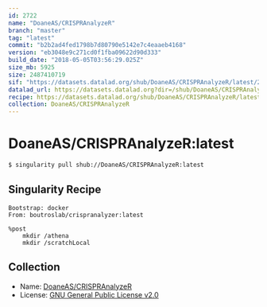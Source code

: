 ```yaml
---
id: 2722
name: "DoaneAS/CRISPRAnalyzeR"
branch: "master"
tag: "latest"
commit: "b2b2ad4fed1798b7d80790e5142e7c4eaaeb4168"
version: "eb3048e9c271cd0f1fba09622d90d333"
build_date: "2018-05-05T03:56:29.025Z"
size_mb: 5925
size: 2487410719
sif: "https://datasets.datalad.org/shub/DoaneAS/CRISPRAnalyzeR/latest/2018-05-05-b2b2ad4f-eb3048e9/eb3048e9c271cd0f1fba09622d90d333.simg"
datalad_url: https://datasets.datalad.org?dir=/shub/DoaneAS/CRISPRAnalyzeR/latest/2018-05-05-b2b2ad4f-eb3048e9/
recipe: https://datasets.datalad.org/shub/DoaneAS/CRISPRAnalyzeR/latest/2018-05-05-b2b2ad4f-eb3048e9/Singularity
collection: DoaneAS/CRISPRAnalyzeR
---
```


# DoaneAS/CRISPRAnalyzeR:latest

```bash
$ singularity pull shub://DoaneAS/CRISPRAnalyzeR:latest
```

## Singularity Recipe

```singularity
Bootstrap: docker
From: boutroslab/crispranalyzer:latest

%post
    mkdir /athena
    mkdir /scratchLocal
```

## Collection

 - Name: [DoaneAS/CRISPRAnalyzeR](https://github.com/DoaneAS/CRISPRAnalyzeR)
 - License: [GNU General Public License v2.0](https://api.github.com/licenses/gpl-2.0)

